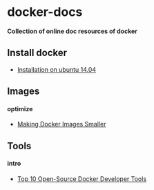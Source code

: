 docker-docs
===========

**Collection of online doc resources of docker**

## Install docker
- [Installation on ubuntu 14.04](https://docs.docker.com/installation/ubuntulinux/)

## Images

#### optimize
- [Making Docker Images Smaller](http://www.centurylinklabs.com/optimizing-docker-images/)

## Tools
#### intro
- [Top 10 Open-Source Docker Developer Tools](http://www.centurylinklabs.com/top-10-open-source-docker-developer-tools/)
